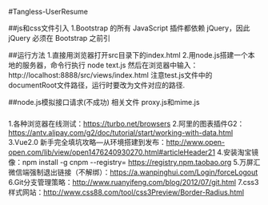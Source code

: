 #Tangless-UserResume

##js和css文件引入
1.Bootstrap 的所有 JavaScript 插件都依赖 jQuery，因此 jQuery 必须在 Bootstrap 之前引


##运行方法
1.直接用浏览器打开src目录下的index.html
2.用node.js搭建一个本地的服务器，命令行执行 node text.js 然后在浏览器中输入：http://localhost:8888/src/views/index.html
注意test.js文件中的documentRoot文件路径，运行时要改为文件对应的路径.

##node.js模拟接口请求(不成功)
相关文件 proxy.js和mime.js

###
1.各种浏览器在线测试：https://turbo.net/browsers
2.阿里的图表插件G2：https://antv.alipay.com/g2/doc/tutorial/start/working-with-data.html
3.Vue2.0 新手完全填坑攻略—从环境搭建到发布：http://www.open-open.com/lib/view/open1476240930270.html#articleHeader21
4.安装淘宝镜像：npm install -g cnpm --registry= https://registry.npm.taobao.org
5.万屏汇微信端强制退出链接（不解绑）：https://a.wanpinghui.com/Login/forceLogout
6.Git分支管理策略：http://www.ruanyifeng.com/blog/2012/07/git.html
7.css3样式网站：http://www.css88.com/tool/css3Preview/Border-Radius.html
